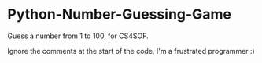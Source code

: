 # Python-Number-Guessing-Game
Guess a number from 1 to 100, for CS4SOF.

Ignore the comments at the start of the code, I'm a frustrated programmer :)
